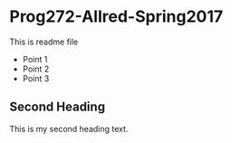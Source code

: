 # Prog272-Allred-Spring2017

This is readme file

- Point 1
- Point 2
- Point 3

## Second Heading

This is my second heading text.
